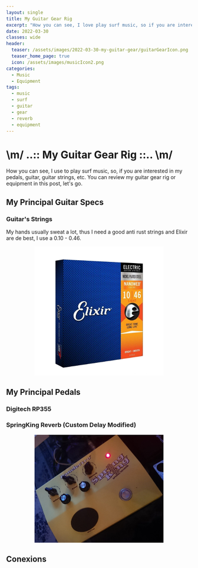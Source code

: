 ```yaml
---
layout: single
title: My Guitar Gear Rig
excerpt: "How you can see, I love play surf music, so if you are interested in my pedals, guitar, guitar Strings, etc. You can review my guitar gear rig or equipment."
date: 2022-03-30
classes: wide
header:
  teaser: /assets/images/2022-03-30-my-guitar-gear/guitarGearIcon.png
  teaser_home_page: true
  icon: /assets/images/musicIcon2.png
categories:
  - Music
  - Equipment
tags:
  - music
  - surf
  - guitar
  - gear
  - reverb
  - equipment
---
```



# \m/ ..:: My Guitar Gear Rig ::.. \m/

How you can see, I use to play surf music, so, if you are interested in my pedals, guitar, guitar strings, etc. You can review my guitar gear rig or equipment in this post, let's go.

## My Principal Guitar Specs

### Guitar's Strings

My hands usually sweat a lot, thus I need a good anti rust strings and Elixir are de best, I use a 0.10 - 0.46.

<p align="center">
  <img src="/assets/images/2022-03-30-my-guitar-gear/Elixir.png" width="350">
</p>

## My Principal Pedals

### Digitech RP355

### SpringKing Reverb (Custom Delay Modified)
<p align="center">
  <img src="/assets/images/2022-03-30-my-guitar-gear/springCrop.png" width="350">
</p>

## Conexions
